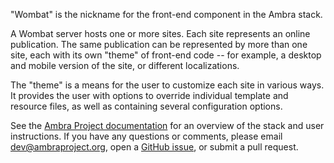 "Wombat" is the nickname for the front-end component in the Ambra stack.

A Wombat server hosts one or more sites. Each site represents an online
publication. The same publication can be represented by more than one site,
each with its own "theme" of front-end code -- for example, a desktop and
mobile version of the site, or different localizations.

The "theme" is a means for the user to customize each site in various ways. It
provides the user with options to override individual template and resource
files, as well as containing several configuration options.

See the [Ambra Project documentation](https://plos.github.io/ambraproject/) for
an overview of the stack and user instructions. If you have any questions or
comments, please email dev@ambraproject.org, open a [GitHub
issue](https://github.com/PLOS/wombat/issues), or submit a pull request.
